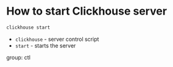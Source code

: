# How to start Clickhouse server

```bash
clickhouse start
```

- `clickhouse` - server control script
- `start` - starts the server

group: ctl


